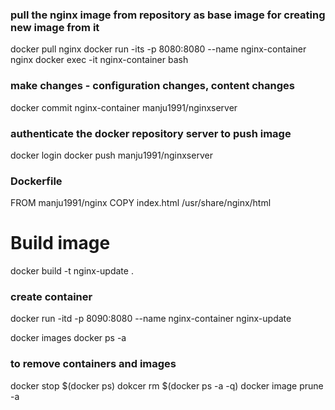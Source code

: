 ### pull the nginx image from repository as base image for creating new image from it 
docker pull nginx 
docker run -its -p 8080:8080 --name nginx-container nginx
docker exec -it nginx-container bash 

### make changes - configuration changes, content changes 
docker commit nginx-container manju1991/nginxserver

### authenticate the docker repository server to push image 
docker login
docker push manju1991/nginxserver 

### Dockerfile 
FROM manju1991/nginx
COPY index.html /usr/share/nginx/html

# Build image 
docker build -t nginx-update .

### create container 
docker run -itd -p 8090:8080 --name nginx-container nginx-update

docker images 
docker ps -a 

### to remove containers and images 
docker stop $(docker ps)
dokcer rm $(docker ps -a -q)
docker image prune -a
